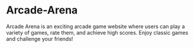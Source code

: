 # Arcade-Arena
Arcade Arena is an exciting arcade game website where users can play a variety of games, rate them, and achieve high scores. Enjoy classic games and challenge your friends!
